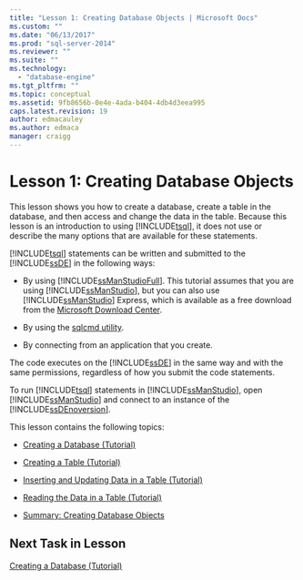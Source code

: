 ```yaml
---
title: "Lesson 1: Creating Database Objects | Microsoft Docs"
ms.custom: ""
ms.date: "06/13/2017"
ms.prod: "sql-server-2014"
ms.reviewer: ""
ms.suite: ""
ms.technology: 
  - "database-engine"
ms.tgt_pltfrm: ""
ms.topic: conceptual
ms.assetid: 9fb8656b-0e4e-4ada-b404-4db4d3eea995
caps.latest.revision: 19
author: edmacauley
ms.author: edmaca
manager: craigg
---
```

# Lesson 1: Creating Database Objects
  This lesson shows you how to create a database, create a table in the database, and then access and change the data in the table. Because this lesson is an introduction to using [!INCLUDE[tsql](../includes/tsql-md.md)], it does not use or describe the many options that are available for these statements.  
  
 [!INCLUDE[tsql](../includes/tsql-md.md)] statements can be written and submitted to the [!INCLUDE[ssDE](../includes/ssde-md.md)] in the following ways:  
  
-   By using [!INCLUDE[ssManStudioFull](../includes/ssmanstudiofull-md.md)]. This tutorial assumes that you are using [!INCLUDE[ssManStudio](../includes/ssmanstudio-md.md)], but you can also use [!INCLUDE[ssManStudio](../includes/ssmanstudio-md.md)] Express, which is available as a free download from the [Microsoft Download Center](http://go.microsoft.com/fwlink/?linkid=67359).  
  
-   By using the [sqlcmd utility](../tools/sqlcmd-utility.md).  
  
-   By connecting from an application that you create.  
  
 The code executes on the [!INCLUDE[ssDE](../includes/ssde-md.md)] in the same way and with the same permissions, regardless of how you submit the code statements.  
  
 To run [!INCLUDE[tsql](../includes/tsql-md.md)] statements in [!INCLUDE[ssManStudio](../includes/ssmanstudio-md.md)], open [!INCLUDE[ssManStudio](../includes/ssmanstudio-md.md)] and connect to an instance of the [!INCLUDE[ssDEnoversion](../includes/ssdenoversion-md.md)].  
  
 This lesson contains the following topics:  
  
-   [Creating a Database &#40;Tutorial&#41;](lesson-1-1-creating-a-database.md)  
  
-   [Creating a Table &#40;Tutorial&#41;](lesson-1-2-creating-a-table.md)  
  
-   [Inserting and Updating Data in a Table &#40;Tutorial&#41;](lesson-1-3-inserting-and-updating-data-in-a-table.md)  
  
-   [Reading the Data in a Table &#40;Tutorial&#41;](lesson-1-4-reading-the-data-in-a-table.md)  
  
-   [Summary: Creating Database Objects](lesson-1-5-summary-creating-database-objects.md)  
  
## Next Task in Lesson  
 [Creating a Database &#40;Tutorial&#41;](lesson-1-1-creating-a-database.md)  
  
  
